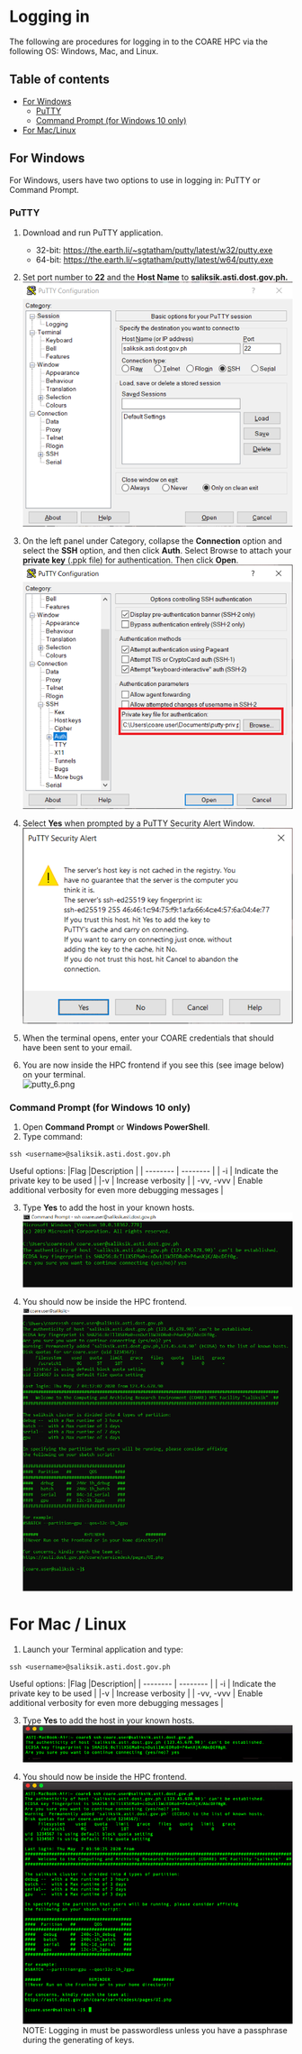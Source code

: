 # **Logging in**

The following are procedures for logging in to the COARE HPC via the following OS: Windows, Mac, and Linux.

## **Table of contents**

- [For Windows](#for-windows)
  - [PuTTY](#putty)
  - [Command Prompt (for Windows 10 only)](#command-prompt-for-windows-10-only)
- [For Mac/Linux](#for-mac--linux)

## **For Windows**

For Windows, users have two options to use in logging in: PuTTY or Command Prompt.

### **PuTTY**

1. Download and run PuTTY application.

   - 32-bit: https://the.earth.li/~sgtatham/putty/latest/w32/putty.exe
   - 64-bit: https://the.earth.li/~sgtatham/putty/latest/w64/putty.exe

2. Set port number to **22** and the **Host Name** to **saliksik.asti.dost.gov.ph.**  
   ![putty_2.png](/images%20for%20exercise/Part-1/putty_2.png)

3. On the left panel under Category, collapse the **Connection** option and select the **SSH** option, and then click **Auth**. Select Browse to attach your **private key** (.ppk file) for authentication. Then click **Open**.  
   ![putty_3.png](/images%20for%20exercise/Part-1/putty_3.png)

4. Select **Yes** when prompted by a PuTTY Security Alert Window.  
   ![putty_4.png](/images%20for%20exercise/Part-1/putty_4.png)

5. When the terminal opens, enter your COARE credentials that should have been sent to your email.

6. You are now inside the HPC frontend if you see this (see image below) on your terminal.  
   ![putty_6.png](/images%20for%20exercise/Part-1/putty_6.png)

### **Command Prompt (for Windows 10 only)**

1. Open **Command Prompt** or **Windows PowerShell**.
2. Type command:

```
ssh <username>@saliksik.asti.dost.gov.ph
```

Useful options:
|Flag |Description |
| -------- | -------- |
| -i <private-keys> | Indicate the private key to be used |
|-v | Increase verbosity |
| -vv, -vvv | Enable additional verbosity for even more debugging messages |

3. Type **Yes** to add the host in your known hosts.  
   ![cmd_3.png](/images%20for%20exercise/Part-1/cmd_3.png)

4. You should now be inside the HPC frontend.  
   ![cmd_4.png](/images%20for%20exercise/Part-1/cmd_4.png)

# **For Mac / Linux**

1. Launch your Terminal application and type:

```
ssh <username>@saliksik.asti.dost.gov.ph
```

Useful options:
|Flag |Description|
| -------- | -------- |
| -i <private-keys> | Indicate the private key to be used |
|-v | Increase verbosity |
| -vv, -vvv | Enable additional verbosity for even more debugging messages |

3. Type **Yes** to add the host in your known hosts.  
   ![mac-linux_2.png](/images%20for%20exercise/Part-1/mac-linux_2.png)

4. You should now be inside the HPC frontend.  
    ![mac-linux_3.png](/images%20for%20exercise/Part-1/mac-linux_3.png)  
   NOTE: Logging in must be passwordless unless you have a passphrase during the generating of keys.
